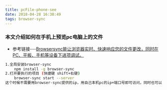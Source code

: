 ```yaml
---
title: pcFile-phone-see
date: 2018-04-28 16:38:49
tags: browser-sync
---
```


### 本文介绍如何在手机上预览pc电脑上的文件
- 参考链接---[Browsersync能让浏览器实时、快速响应您的文件更改，同时在PC、平板、手机等设备下进项调试。](http://www.browsersync.cn/#install)

```bash
1.全局安装browser-sync
    npm install -g browser-sync
2.打开要执行的项目 (快捷键 shift+右键)
    browser-sync start --server
这个时候不需要用browser-sync提供的ip，用自己本机pc的ip+端口号即可访问，同时也可以在手机上进行访问
```